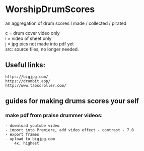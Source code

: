 # WorshipDrumScores
an aggregation of drum scores I made / collected / pirated

c = drum cover video only  
i = video of sheet only  
j = jpg pics not made into pdf yet  
src: source files, no longer needed. 


## Useful links:
	https://bigjpg.com/
	https://drumbit.app/
	http://www.tabscroller.com/


## guides for making drums scores your self
### make pdf from praise drummer videos:
	- download youtube video
	- import into Premiere, add video effect - contrast - 7.0
	- export frames
	- upload to bigjpg.com
		4x, highest

